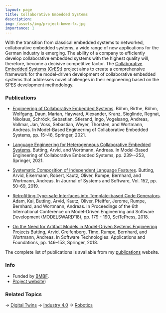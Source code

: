 ```yaml
---
layout: page
title: Collaborative Embedded Systems
description: 
img: /assets/img/project-bmwe-fx.jpg
importance: 1
---
```


With the transition from classical embedded systems to networked, collaborative embedded systems, a wide range of new applications for the German industry is emerging. The ability of a company to efficiently develop collaborative embedded systems with the highest quality will, therefore, become a decisive competitive factor. The [Collaborative Embedded Systems (CrESt)](https://crest.in.tum.de/) project aims to create a comprehensive framework for the model-driven development of collaborative embedded systems that addresses novel challenges in their engineering based on the SPES development methodology.

### Publications

- [Engineering of Collaborative Embedded Systems](https://www.se-rwth.de/publications/Engineering-of-Collaborative-Embedded-Systems.pdf). Böhm, Birthe, Böhm, Wolfgang, Daun, Marian, Hayward, Alexander, Kranz, Sieglinde, Regnat, Nikolaus, Schröck, Sebastian, Stierand, Ingo, Vogelsang, Andreas, Vollmar, Jan, Voss, Sebastian, Weyer, Thorsten, and Wortmann, Andreas. In Model-Based Engineering of Collaborative Embedded Systems, pp. 15–48, Springer,  2021. 

- [Language Engineering for Heterogeneous Collaborative Embedded Systems](https://www.se-rwth.de/publications/Language-Engineering-for-Heterogeneous-Collaborative-Embedded-Systems.pdf). Butting, Arvid, and Wortmann, Andreas. In Model-Based Engineering of Collaborative Embedded Systems, pp. 239-–253, Springer,  2021. 

- [Systematic Composition of Independent Language Features](https://www.se-rwth.de/publications/Systematic-Composition-of-Independent-Language-Features.pdf). Butting, Arvid, Eikermann, Robert, Kautz, Oliver, Rumpe, Bernhard, and Wortmann, Andreas. In Journal of Systems and Software, Vol. 152, pp. 50–69,  2019.

- [Retrofitting Type-safe Interfaces into Template-based Code Generators](https://www.se-rwth.de/publications/Retrofitting-Type-safe-Interfaces-into-Template-based-Code-Generators.pdf). Adam, Kai, Butting, Arvid, Kautz, Oliver, Pfeiffer, Jerome, Rumpe, Bernhard, and Wortmann, Andreas. In Proceedings of the 6th International Conference on Model-Driven Engineering and Software Development (MODELSWARD’18), pp. 179 - 190, SciTePress,  2018. 

- [On the Need for Artifact Models in Model-Driven Systems Engineering Projects](https://www.se-rwth.de/publications/On-the-Need-for-Artifact-Models-in-Model-Driven-Systems-Engineering-Projects.pdf) Butting, Arvid, Greifenberg, Timo, Rumpe, Bernhard, and Wortmann, Andreas. In Software Technologies: Applications and Foundations, pp. 146–153, Springer,  2018. 

The complete list of publications is available from my [publications](https://awortmann.github.io/publications/) website.

### Info

- Funded by [BMBF](https://www.softwaresysteme.dlr-pt.de/de/forschungsvorhaben-servicerobotik.php).
- [Project website](https://crest.in.tum.de/))

### Related Topics

→ [Digital Twins](https://wortmann.ac/dts/)
→ [Industry 4.0](https://wortmann.ac/i40/)
→ [Robotics](https://awortmann.github.io/research/robotics/)